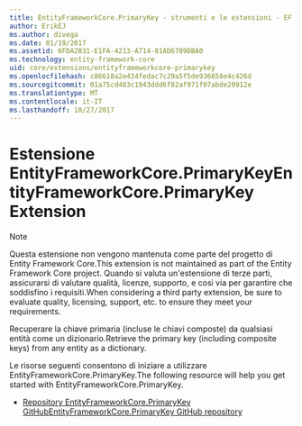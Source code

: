 ```yaml
---
title: EntityFrameworkCore.PrimaryKey - strumenti e le estensioni - EF Core
author: ErikEJ
ms.author: divega
ms.date: 01/19/2017
ms.assetid: 6FDA2B31-E1FA-4213-A714-81AD6789DBA0
ms.technology: entity-framework-core
uid: core/extensions/entityframeworkcore-primarykey
ms.openlocfilehash: c86618a2e434fedac7c29a5f5de936658e4c426d
ms.sourcegitcommit: 01a75cd483c1943ddd6f82af971f07abde20912e
ms.translationtype: MT
ms.contentlocale: it-IT
ms.lasthandoff: 10/27/2017
---
```

# <a name="entityframeworkcoreprimarykey-extension"></a><span data-ttu-id="c26b3-102">Estensione EntityFrameworkCore.PrimaryKey</span><span class="sxs-lookup"><span data-stu-id="c26b3-102">EntityFrameworkCore.PrimaryKey Extension</span></span>

> [!NOTE]  
> <span data-ttu-id="c26b3-103">Questa estensione non vengono mantenuta come parte del progetto di Entity Framework Core.</span><span class="sxs-lookup"><span data-stu-id="c26b3-103">This extension is not maintained as part of the Entity Framework Core project.</span></span> <span data-ttu-id="c26b3-104">Quando si valuta un'estensione di terze parti, assicurarsi di valutare qualità, licenze, supporto, e così via per garantire che soddisfino i requisiti.</span><span class="sxs-lookup"><span data-stu-id="c26b3-104">When considering a third party extension, be sure to evaluate quality, licensing, support, etc. to ensure they meet your requirements.</span></span>

<span data-ttu-id="c26b3-105">Recuperare la chiave primaria (incluse le chiavi composte) da qualsiasi entità come un dizionario.</span><span class="sxs-lookup"><span data-stu-id="c26b3-105">Retrieve the primary key (including composite keys) from any entity as a dictionary.</span></span>

<span data-ttu-id="c26b3-106">Le risorse seguenti consentono di iniziare a utilizzare EntityFrameworkCore.PrimaryKey.</span><span class="sxs-lookup"><span data-stu-id="c26b3-106">The following resource will help you get started with EntityFrameworkCore.PrimaryKey.</span></span>
* [<span data-ttu-id="c26b3-107">Repository EntityFrameworkCore.PrimaryKey GitHub</span><span class="sxs-lookup"><span data-stu-id="c26b3-107">EntityFrameworkCore.PrimaryKey GitHub repository</span></span>](https://github.com/NickStrupat/EntityFramework.PrimaryKey/)
